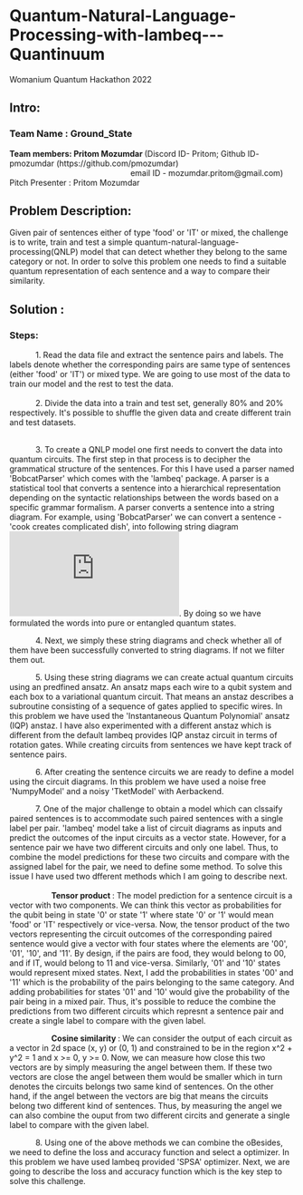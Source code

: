 # Quantum-Natural-Language-Processing-with-lambeq---Quantinuum
Womanium Quantum Hackathon 2022

<h2> Intro: </h2>
<h3>Team Name : Ground_State </h3>
<strong>Team members: Pritom Mozumdar </strong>(Discord ID- Pritom; Github ID- pmozumdar (https://github.com/pmozumdar)<br> 
            &emsp;&emsp;&emsp;&emsp;&emsp;&emsp;&emsp;&emsp;&emsp;&emsp;&emsp;&emsp;&emsp;&emsp;&emsp; email ID - mozumdar.pritom@gmail.com)<br>
 Pitch Presenter : Pritom Mozumdar <br>

<h2> Problem Description:</h2> Given pair of sentences either of type 'food' or 'IT' or mixed, the challenge is to write, train and test a simple quantum-natural-language-processing(QNLP) model that can detect whether they belong to the same category or not. In order to solve this problem
one needs to find a suitable quantum representation of each sentence and a way to compare their similarity. <br>

<h2>Solution :</h2>
<h3>Steps:</h3>
&emsp;&emsp;&emsp; 1. Read the data file and extract the sentence pairs and labels. The labels denote whether the corresponding pairs are same type of sentences (either 'food' or 'IT') or mixed type. We are going to use most of the data to train our model and the rest to test the data. <br/><br />  
&emsp;&emsp;&emsp; 2. Divide the data into a train and test set, generally 80% and 20% respectively. It's possible to shuffle the given data and create different train and test datasets. <br><br>

&emsp;&emsp;&emsp; 3. To create a QNLP model one first needs to convert the data into quantum circuits. The first step in that process is to decipher the grammatical structure of the sentences. For this I have used a parser named 'BobcatParser' which comes with the 'lambeq' package. A parser is a statistical tool that converts a sentence into a hierarchical representation depending on the syntactic relationships between the words based on a specific grammar formalism. A parser converts a sentence into a string diagram. For example, using 'BobcatParser' we can convert a sentence -'cook creates complicated dish', into following string diagram ![plot](https://github.com/pmozumdar/Quantum-Natural-Language-Processing-with-lambeq---Quantinuum/blob/main/sentence_diagram.pdf ). By doing so we have formulated the words into pure or entangled quantum states.<br>

&emsp;&emsp;&emsp; 4. Next, we simply these string diagrams and check whether all of them have been successfully converted to string diagrams. If not we filter them out. <br>

&emsp;&emsp;&emsp; 5. Using these string diagrams we can create actual quantum circuits using an predfined ansatz. An ansatz maps each wire to a qubit system and each box to a variational quantum circuit. That means an anstaz describes a subroutine consisting of a sequence of gates applied to specific wires. In this problem we have used the 'Instantaneous Quantum Polynomial' ansatz (IQP) anstaz. I have also experimented with a different anstaz which is different from the default lambeq provides IQP anstaz circuit in terms of rotation gates. While creating circuits from sentences we have kept track of sentence pairs. <br>

&emsp;&emsp;&emsp; 6. After creating the sentence circuits we are ready to define a model using the circuit diagrams. In this problem we have used a noise free 'NumpyModel' and a noisy 'TketModel' with Aerbackend.  <br>

&emsp;&emsp;&emsp; 7. One of the major challenge to obtain a model which can clssaify paired sentences is to accommodate such paired sentences with a single label per pair. 'lambeq' model take a list of circuit diagrams as inputs and predict the outcomes of the input circuits as a vector state. However, for a sentence pair we have two different circuits and only one label. Thus, to combine the model predictions for these two circuits and compare with the assigned label for the pair, we need to define some method. To solve this issue I have used two dfferent methods which I am going to describe next. <br> <br>
&emsp;&emsp;&emsp;&emsp;&emsp; <strong> Tensor product </strong> :  The model prediction for a sentence circuit is a vector with two components. We can think this vector as probabilities for the qubit being in state '0' or state '1' where state  '0' or '1' would mean 'food' or 'IT' respectively or vice-versa. Now, the tensor product of the two vectors representing the circuit outcomes of the corresponding paired sentence would give a vector with four states where the elements are '00', '01', '10', and '11'. By design, if the pairs are food, they would belong to 00, and if IT, would belong to 11 and vice-versa. Similarly, '01' and '10' states would represent mixed states. Next, I add the probabilities in states '00' and '11' which is the probability of the pairs belonging to the same category. And adding probabilities for states '01' and '10' would give the probability of the pair being in a mixed pair. Thus, it's possible to reduce the combine the predictions from two different circuits which represnt a sentence pair and create a single label to compare with the given label.<br>

&emsp;&emsp;&emsp;&emsp;&emsp; <strong> Cosine similarity </strong> : We can consider the output of each circuit as a vector in 2d space (x, y) or (0, 1)  and constrained to be in the region x^2 + y^2 = 1 and x >= 0, y >= 0. Now, we can measure how close this two vectors are by simply measuring the angel between them. If these two vectors are close the angel between them would be smaller which in turn denotes the circuits belongs two same kind of sentences. On the other hand, if the angel between the vectors are big that means the circuits belong two different kind of sentences. Thus, by measuring the angel we can also combine the ouput from two different circits and generate a single label to compare with the given label. <br>

&emsp;&emsp;&emsp; 8. Using one of the above methods we can combine the oBesides, we need to define the loss and accuracy function and select a optimizer. In this problem we have used lambeq provided 'SPSA' optimizer. Next, we are going to describe the loss and accuracy function which is the key step to solve this challenge.
